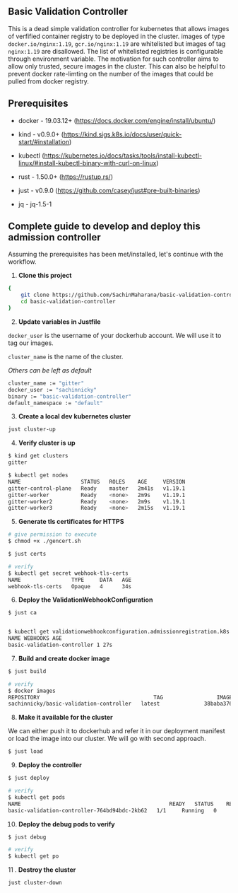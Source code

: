 ## Basic Validation Controller

This is a dead simple validation controller for kubernetes that allows images of verfified container registry to be deployed in the cluster.
images of type `docker.io/nginx:1.19`, `gcr.io/nginx:1.19` are whitelisted but images of tag `nginx:1.19` are disallowed. The list of whitelisted registries is configurable through environment variable. The motivation for such controller aims to allow only trusted, secure images in the cluster. This can also be helpful to prevent docker rate-limting on the number of the images that could be pulled from docker registry.

## Prerequisites

- docker - 19.03.12+ (https://docs.docker.com/engine/install/ubuntu/)

* kind - v0.9.0+ (https://kind.sigs.k8s.io/docs/user/quick-start/#installation)

* kubectl (https://kubernetes.io/docs/tasks/tools/install-kubectl-linux/#install-kubectl-binary-with-curl-on-linux)

* rust - 1.50.0+ (https://rustup.rs/)

- just - v0.9.0 (https://github.com/casey/just#pre-built-binaries)

* jq - jq-1.5-1

## Complete guide to develop and deploy this admission controller

Assuming the prerequisites has been met/installed, let's continue with the workflow.

1. **Clone this project**

```bash
{
    git clone https://github.com/SachinMaharana/basic-validation-controller
    cd basic-validation-controller
}
```

2. **Update variables in Justfile**

`docker_user` is the username of your dockerhub account. We will use it to tag our images.

`cluster_name` is the name of the cluster.

_Others can be left as default_

```bash
cluster_name := "gitter"
docker_user := "sachinnicky"
binary := "basic-validation-controller"
default_namespace := "default"
```

3. **Create a local dev kubernetes cluster**

```bash
just cluster-up
```

4. **Verify cluster is up**

```bash
$ kind get clusters
gitter

$ kubectl get nodes
NAME                   STATUS   ROLES    AGE     VERSION
gitter-control-plane   Ready    master   2m41s   v1.19.1
gitter-worker          Ready    <none>   2m9s    v1.19.1
gitter-worker2         Ready    <none>   2m9s    v1.19.1
gitter-worker3         Ready    <none>   2m15s   v1.19.1
```

5. **Generate tls certificates for HTTPS**

```bash
# give permission to execute
$ chmod +x ./gencert.sh

$ just certs

# verify
$ kubectl get secret webhook-tls-certs
NAME                TYPE     DATA   AGE
webhook-tls-certs   Opaque   4      34s
```

6. **Deploy the ValidationWebhookConfiguration**

```bash
$ just ca


$ kubectl get validationwebhookconfiguration.admissionregistration.k8s.io
NAME WEBHOOKS AGE
basic-validation-controller 1 27s

```

7. **Build and create docker image**

```bash
$ just build

# verify
$ docker images
REPOSITORY                                    TAG                 IMAGE ID            CREATED             SIZE
sachinnicky/basic-validation-controller   latest              38baba376694        1 hours ago         98.8MB
```

8. **Make it available for the cluster**

We can either push it to dockerhub and refer it in our deployment manifest or load the image into our cluster. We will go with second approach.

```bash
$ just load
```

9. **Deploy the controller**

```bash
$ just deploy

# verify
$ kubectl get pods
NAME                                               READY   STATUS    RESTARTS   AGE
basic-validation-controller-764bd94bdc-2kb62   1/1     Running   0          82s
```

10. **Deploy the debug pods to verify**

```bash
$ just debug

# verify
$ kubectl get po
```

11 . **Destroy the cluster**

```bash
just cluster-down
```

